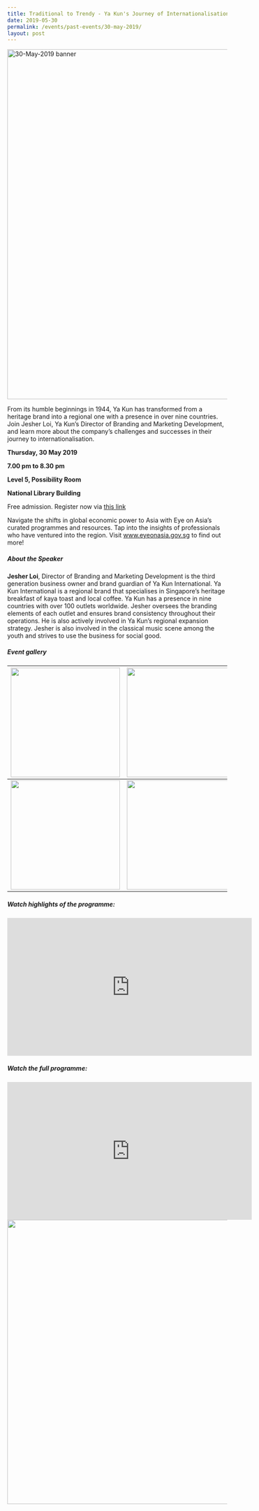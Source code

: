 ```yaml
---
title: Traditional to Trendy - Ya Kun's Journey of Internationalisation and Branding
date: 2019-05-30
permalink: /events/past-events/30-may-2019/
layout: post
---
```





<img src="\images\past-events\30-May-2019\banner.jpg" alt="30-May-2019 banner" style="width:800px;" />

From its humble beginnings in 1944, Ya Kun has transformed from a heritage brand into a regional one with a presence in over nine countries. Join Jesher Loi, Ya Kun’s Director of Branding and Marketing Development, and learn more about the company’s challenges and successes in their journey to internationalisation.

**Thursday, 30 May 2019**

**7.00 pm to 8.30 pm**

**Level 5, Possibility Room**

**National Library Building**

Free admission. Register now via [this link](https://bit.ly/30onALt?fbclid=IwAR1IGHJJ5LdSxArH9eAetYksJdxCL122TpZUANBqv6JGFymnNmlfG8GeuNk)

Navigate the shifts in global economic power to Asia with Eye on Asia’s curated programmes and resources. Tap into the insights of professionals who have ventured into the region. Visit www.eyeonasia.gov.sg to find out more!

##### **About the Speaker**

**Jesher Loi**, Director of Branding and Marketing Development is the third generation business owner and brand guardian of Ya Kun International. Ya Kun International is a regional brand that specialises in Singapore’s heritage breakfast of kaya toast and local coffee. Ya Kun has a presence in nine countries with over 100 outlets worldwide. Jesher oversees the branding elements of each outlet and ensures brand consistency throughout their operations. He is also actively involved in Ya Kun’s regional expansion strategy. Jesher is also involved in the classical music scene among the youth and strives to use the business for social good.

##### **Event gallery**

| <a href="\images\past-events\30-May-2019\image-1.jpg"><img src="\images\past-events\30-May-2019\image-1.jpg" style="width:250px;" /></a> | <a href="\images\past-events\30-May-2019\image-2.jpg"><img src="\images\past-events\30-May-2019\image-2.jpg" style="width:250px;" /></a> | <a href="\images\past-events\30-May-2019\image-3.jpg"><img src="\images\past-events\30-May-2019\image-3.jpg" style="width:250px;" /></a> |
| ------------------------------------------------------------ | ------------------------------------------------------------ | ------------------------------------------------------------ |
| <a href="\images\past-events\30-May-2019\image-4.jpg"><img src="\images\past-events\30-May-2019\image-4.jpg" style="width:250px;" /></a> | <a href="\images\past-events\30-May-2019\image-5.jpg"><img src="\images\past-events\30-May-2019\image-5.jpg" style="width:250px;" /></a> | <a href="\images\past-events\30-May-2019\image-6.jpg"><img src="\images\past-events\30-May-2019\image-6.jpg" style="width:250px;" /></a> |

#####  **Watch highlights of the programme:** 

<div class="bp-youtube">
<iframe width="560" height="315" src="https://www.youtube.com/embed/0NllYDAN_ds" frameborder="0" allow="accelerometer; autoplay; encrypted-media; gyroscope; picture-in-picture" allowfullscreen></iframe>
</div>

##### **Watch the full programme:**

<div class="bp-youtube">
<iframe width="560" height="315" src="https://www.youtube.com/embed/cuDSeGXLvO4" frameborder="0" allow="accelerometer; autoplay; encrypted-media; gyroscope; picture-in-picture" allowfullscreen></iframe>
</div>

<img src="\images\past-events\30-May-2019\edm.jpg" style="width:650px;" />


